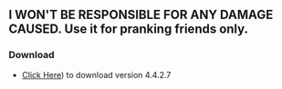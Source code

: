 ## I WON'T BE RESPONSIBLE FOR ANY DAMAGE CAUSED. Use it for pranking friends only.
### Download
* [Click Here]([app/release/bombitup_release_4.4.2.7_30.Dec.apk)) to download version 4.4.2.7
